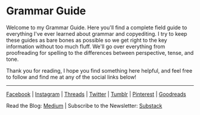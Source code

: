 # Grammar Guide

Welcome to my Grammar Guide. Here you'll find a complete field guide to everything I've ever learned about grammar and copyediting. I try to keep these guides as bare bones as possible so we get right to the key information without too much fluff. We'll go over everything from proofreading for spelling to the differences between perspective, tense, and tone. 

Thank you for reading, I hope you find something here helpful, and feel free to follow and find me at any of the social links below!

***
[Facebook](https://www.facebook.com/bykimberseverance) | [Instagram](https://www.instagram.com/bykimberseverance/) | [Threads](https://www.threads.net/@bykimberseverance) | [Twitter](https://twitter.com/SeveranceKimber) | [Tumblr](https://bykimber.tumblr.com/) | [Pinterest](https://www.pinterest.com/bykimberseverance) | [Goodreads](https://www.goodreads.com/kimberseverance)

Read the Blog: [Medium](http://www.medium.com/@kimberseverance) | Subscribe to the Newsletter: [Substack](https://substack.com/@kimberseverance)